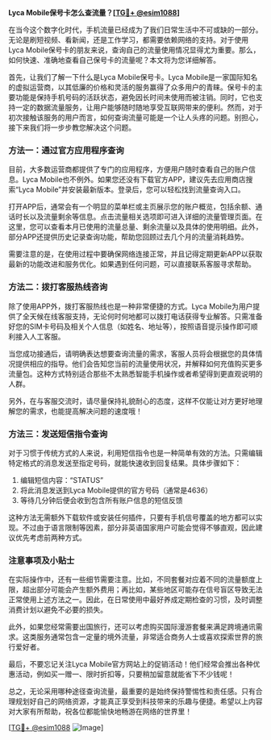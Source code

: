 **Lyca Mobile保号卡怎么查流量？[[TG💪+ @esim1088](https://t.me/s/esim1088)]**

在当今这个数字化时代，手机流量已经成为了我们日常生活中不可或缺的一部分。无论是刷短视频、看新闻，还是工作学习，都需要依赖网络的支持。对于使用Lyca Mobile保号卡的朋友来说，查询自己的流量使用情况显得尤为重要。那么，如何快速、准确地查看自己保号卡的流量呢？本文将为您详细解答。

首先，让我们了解一下什么是Lyca Mobile保号卡。Lyca Mobile是一家国际知名的虚拟运营商，以其低廉的价格和灵活的服务赢得了众多用户的青睐。保号卡的主要功能是保持手机号码的活跃状态，避免因长时间未使用而被注销。同时，它也支持一定的数据流量服务，让用户能够随时随地享受互联网带来的便利。然而，对于初次接触该服务的用户而言，如何查询流量可能是一个让人头疼的问题。别担心，接下来我们将一步步教您解决这个问题。

### 方法一：通过官方应用程序查询

目前，大多数运营商都提供了专门的应用程序，方便用户随时查看自己的账户信息。Lyca Mobile也不例外。如果您还没有下载官方APP，建议先去应用商店搜索“Lyca Mobile”并安装最新版本。登录后，您可以轻松找到流量查询入口。

打开APP后，通常会有一个明显的菜单栏或主页展示您的账户概览，包括余额、通话时长以及流量剩余等信息。点击流量相关选项即可进入详细的流量管理页面。在这里，您可以查看本月已使用的流量总量、剩余流量以及具体的使用明细。此外，部分APP还提供历史记录查询功能，帮助您回顾过去几个月的流量消耗趋势。

需要注意的是，在使用过程中要确保网络连接正常，并且记得定期更新APP以获取最新的功能改进和服务优化。如果遇到任何问题，可以直接联系客服寻求帮助。

### 方法二：拨打客服热线咨询

除了使用APP外，拨打客服热线也是一种非常便捷的方式。Lyca Mobile为用户提供了全天候在线客服支持，无论何时何地都可以拨打电话获得专业解答。只需准备好您的SIM卡号码及相关个人信息（如姓名、地址等），按照语音提示操作即可顺利接入人工客服。

当您成功接通后，请明确表达想要查询流量的需求，客服人员将会根据您的具体情况提供相应的指导。他们会告知您当前的流量使用状况，并解释如何充值购买更多流量包。这种方式特别适合那些不太熟悉智能手机操作或者希望得到更直观说明的人群。

另外，在与客服交流时，请尽量保持礼貌耐心的态度，这样不仅能让对方更好地理解您的需求，也能提高解决问题的速度哦！

### 方法三：发送短信指令查询

对于习惯于传统方式的人来说，利用短信指令也是一种简单有效的方法。只需编辑特定格式的消息发送至指定号码，就能快速收到回复结果。具体步骤如下：

1. 编辑短信内容：“STATUS”
2. 将此消息发送到Lyca Mobile提供的官方号码（通常是4636）
3. 等待几分钟后便会收到包含所有账户信息的短信反馈

这种方法无需额外下载软件或安装任何插件，只要有手机信号覆盖的地方都可以实现。不过由于语言限制等因素，部分非英语国家用户可能会觉得不够直观，因此建议优先考虑前两种方式。

### 注意事项及小贴士

在实际操作中，还有一些细节需要注意。比如，不同套餐对应着不同的流量额度上限，超出部分可能会产生额外费用；再比如，某些地区可能存在信号盲区导致无法正常使用上述方法之一。因此，在日常使用中最好养成定期检查的习惯，及时调整消费计划以避免不必要的损失。

此外，如果您经常需要出国旅行，还可以考虑购买国际漫游套餐来满足跨境通讯需求。这类服务通常包含一定量的境外流量，非常适合商务人士或喜欢探索世界的旅行爱好者。

最后，不要忘记关注Lyca Mobile官方网站上的促销活动！他们经常会推出各种优惠活动，例如买一赠一、限时折扣等，只要稍加留意就能省下不少钱呢！

总之，无论采用哪种途径查询流量，最重要的是始终保持警惕性和责任感。只有合理规划好自己的网络资源，才能真正享受到科技带来的乐趣与便捷。希望以上内容对大家有所帮助，祝各位都能愉快地畅游在网络的世界里！

[[TG💪+ @esim1088](https://t.me/s/esim1088) ![Image](https://i.postimg.cc/4NQfJmqS/Snipaste-2025-05-13-00-14-12.png)]